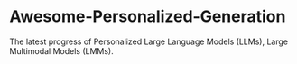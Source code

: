 # Awesome-Personalized-Generation
The latest progress of Personalized Large Language Models (LLMs), Large Multimodal Models (LMMs).
